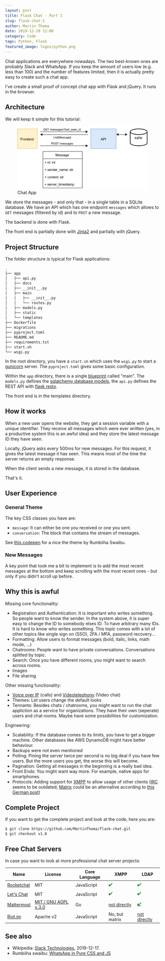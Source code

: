 ```yaml
---
layout: post
title: Flask Chat - Part I
slug: flask-chat-1
author: Martin Thoma
date: 2019-12-20 12:00
category: Code
tags: Python, Flask
featured_image: logos/python.png
---
```

Chat applications are everywhere nowadays. The two best-known ones are probably
Slack and WhatsApp. If you keep the amount of users low (e.g. less than 100)
and the number of features limited, then it is actually pretty easy to create
such a chat app.

I've create a small proof of concept chat app with Flask and jQuery. It runs in
the browser.


## Architecture

We will keep it simple for this tutorial:

<figure class="wp-caption aligncenter img-thumbnail">
    <a href="../images/2019/12/chat-flask.png"><img src="../images/2019/12/chat-flask.png" alt="Chat App" style="width: 512px;"/></a>
    <figcaption class="text-center">Chat App</figcaption>
</figure>

We store the messages - and only that - in a single table in a SQLite database.
We have an API which has one endpoint <code>messages</code> which allows to
<code>GET</code> messages (filtered by id) and to <code>POST</code> a new
message.

The backend is done with Flask.

The front end is partially done with <a href="https://jinja.palletsprojects.com/en/2.10.x/">Jinja2</a> and partially with jQuery.


## Project Structure

The folder structure is typical for Flask applications:

```
.
├── app
│   ├── api.py
│   ├── docs
│   ├── __init__.py
│   ├── main
│   │   ├── __init__.py
│   │   └── routes.py
│   ├── models.py
│   ├── static
│   └── templates
├── Dockerfile
├── migrations
├── pyproject.toml
├── README.md
├── requirements.txt
├── start.sh
└── wsgi.py
```

In the root directory, you have a <code>start.sh</code> which uses the
<code>wsgi.py</code> to start a <a href="https://en.wikipedia.org/wiki/Gunicorn">gunicorn</a>
server. The <code>pyproject.toml</code> gives some basic configuration.

Within the <code>app</code> directory, there is a single <a href="https://flask.palletsprojects.com/en/1.0.x/blueprints/">blueprint</a> called "main". The <code>models.py</code>
defines the <a href="https://flask-sqlalchemy.palletsprojects.com/en/2.x/models/">sqlalchemy database models</a>, the <code>api.py</code> defines the REST API with <a href="https://flask-restx.readthedocs.io/en/stable/">flask restx</a>.

The front end is in the templates directory.


## How it works

When a new user opens the website, they get a session variable with a unique
identifier. They receive all messages which were ever written (yes, in a
productive system this is an awful idea) and they store the latest message ID
they have seen.

Locally, jQuery asks every 500ms for new messages. For this request, it gives
the latest message it has seen. This means most of the time the server returns
an empty response.

When the client sends a new message, it is stored in the database.

That's it.


## User Experience

### General Theme

The key CSS classes you have are:

* `message`: It can either be one you received or one you sent.
* `conversation`: The block that contains the stream of messages.

See [this codepen](https://codepen.io/swaibu/pen/QxJjwN) for a nice the theme
by Rumbiiha Swaibu.

### New Messages

A key point that took me a bit to implement is to add the most recent messages
at the bottom and keep scrolling with the most recent ones - but only if you
didn't scroll up before.


## Why this is awful

Missing core functionality:

* Registration and Authentication: It is important who writes something. So
  people want to know the sender. In the system above, it is super easy to
  change the ID to somebody elses ID. To have arbitrary many IDs. It is hard to
  know who writes something. This topic comes with a lot of other topics like
  single sign on (SSO), 2FA / MFA, password recovery...
* Formatting: Allow users to format messages (bold, italic, links, math mode, ...)
* Chatrooms: People want to have private conversations. Conversations splitted
  by topic.
* Search: Once you have different rooms, you might want to search across rooms.
* Images
* File sharing

Other missing functionality:

* [Voice over IP](https://en.wikipedia.org/wiki/Voice_over_IP) (calls) and [Videotelephony](https://en.wikipedia.org/wiki/Videotelephony) (Video chat)
* Themes: Let users change the default looks
* Tennants: Besides chats / chatrooms, you might want to run the chat
  appliction as a service for organizations. They have their own (seperate)
  users and chat rooms. Maybe have some possibilities for customization.

Engineering:

* Scalability: If the database comes to its limits, you have to get a bigger
  machine. Other databases like AWS DynamoDB might have better behaviour.
* Backups were not even mentioned
* Polling: Pining the server twice per second is no big deal if you have few
  users. But the more users you get, the worse this will become.
* Pagination: Getting all messages in the beginning is a really bad idea.
* Front Ends: You might want way more. For example, native apps for smartphones.
* Protocols: Adding support for [XMPP](https://en.wikipedia.org/wiki/XMPP) to
  allow usage of other clients
  ([IRC](https://en.wikipedia.org/wiki/Internet_Relay_Chat) seems to be
  outdated; [Matrix](https://en.wikipedia.org/wiki/Matrix_(protocol)) could be an alternative according to [this German post](https://www.kuketz-blog.de/messenger-matrix-das-xmpp-fuer-hobby-admins/))


## Complete Project

If you want to get the complete project and look at the code, here you are:

```
$ git clone https://github.com/MartinThoma/flask-chat.git
$ git checkout v1.0
```


## Free Chat Servers

In case you want to look at more professional chat server projects:


<table class="table">
    <thead>
        <tr>
            <th>Name</th>
            <th>License</th>
            <th>Core Language</th>
            <th>XMPP</th>
            <th>LDAP</th>
        </tr>
    </thead>
    <tbody>
        <tr>
            <td><a href="https://github.com/RocketChat/Rocket.Chat">Rocketchat</a></td>
            <td class="text-center">MIT</td>
            <td class="text-center">JavaScript</td>
            <td class="text-center"><span style="color:green;" title="Yes">✔️</span></td>
            <td class="text-center"><span style="color:green;" title="Yes">✔️</span></td>
        </tr>
        <tr>
            <td><a href="https://github.com/sdelements/lets-chat">Let's Chat</a></td>
            <td class="text-center">MIT</td>
            <td class="text-center">JavaScript</td>
            <td class="text-center"><span style="color:green;" title="Yes">✔️</span></td>
            <td class="text-center"><span style="color:green;" title="Yes">✔️</span></td>
        </tr>
        <tr>
            <td><a href="https://github.com/mattermost/mattermost-server">Mattermost</a></td>
            <td class="text-center"><a href="https://github.com/mattermost/mattermost-server/blob/master/LICENSE.txt">MIT / GNU AGPL v.3.0</a></td>
            <td class="text-center">Go</td>
            <td class="text-center"><a href="https://github.com/42wim/matterbridge">not directly</a></td>
            <td class="text-center"><a href="https://docs.mattermost.com/deployment/sso-ldap.html"><span style="color:green;" title="Yes">✔️</span></a></td>
        </tr>
        <tr>
            <td><a href="https://github.com/vector-im/riot-web">Riot.im</a></td>
            <td class="text-center">Apache v2</td>
            <td class="text-center">JavaScript</td>
            <td class="text-center">No, but matrix</td>
            <td class="text-center"><a href="https://github.com/matrix-org/matrix-synapse-ldap3">not directly</a></td>
        </tr>
    </tbody>
</table>


## See also

* Wikipedia: [Slack Technologies](https://en.wikipedia.org/wiki/Slack_Technologies), 2019-12-17.
* Rumbiiha swaibu: [WhatsApp in Pure CSS and JS](https://codepen.io/swaibu/pen/QxJjwN)
